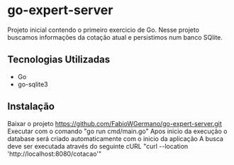 # go-expert-server

Projeto inicial contendo o primeiro exercicio de Go.
Nesse projeto buscamos informações da cotação atual e persistimos num banco SQlite.

## Tecnologias Utilizadas

- Go
- go-sqlite3

## Instalação

Baixar o projeto https://github.com/FabioWGermano/go-expert-server.git
Executar com o comando "go run cmd/main.go"
Apos inicio da execução o database será criado automaticamente com o inicio da aplicação
A busca deve ser executada através do seguinte cURL "curl --location 'http://localhost:8080/cotacao'"